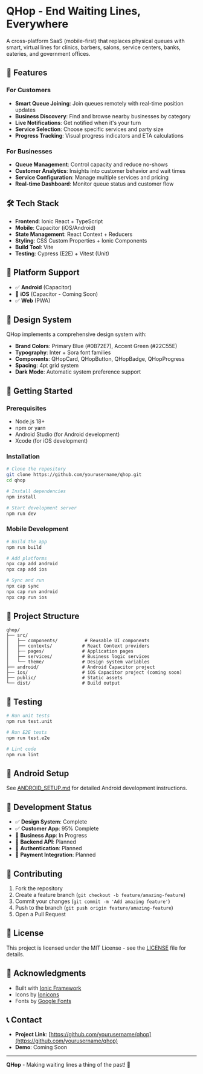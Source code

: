 # QHop - End Waiting Lines, Everywhere

A cross-platform SaaS (mobile-first) that replaces physical queues with smart, virtual lines for clinics, barbers, salons, service centers, banks, eateries, and government offices.

## 🚀 Features

### For Customers
- **Smart Queue Joining**: Join queues remotely with real-time position updates
- **Business Discovery**: Find and browse nearby businesses by category
- **Live Notifications**: Get notified when it's your turn
- **Service Selection**: Choose specific services and party size
- **Progress Tracking**: Visual progress indicators and ETA calculations

### For Businesses
- **Queue Management**: Control capacity and reduce no-shows
- **Customer Analytics**: Insights into customer behavior and wait times
- **Service Configuration**: Manage multiple services and pricing
- **Real-time Dashboard**: Monitor queue status and customer flow

## 🛠️ Tech Stack

- **Frontend**: Ionic React + TypeScript
- **Mobile**: Capacitor (iOS/Android)
- **State Management**: React Context + Reducers
- **Styling**: CSS Custom Properties + Ionic Components
- **Build Tool**: Vite
- **Testing**: Cypress (E2E) + Vitest (Unit)

## 📱 Platform Support

- ✅ **Android** (Capacitor)
- 🔄 **iOS** (Capacitor - Coming Soon)
- ✅ **Web** (PWA)

## 🎨 Design System

QHop implements a comprehensive design system with:
- **Brand Colors**: Primary Blue (#0B72E7), Accent Green (#22C55E)
- **Typography**: Inter + Sora font families
- **Components**: QHopCard, QHopButton, QHopBadge, QHopProgress
- **Spacing**: 4pt grid system
- **Dark Mode**: Automatic system preference support

## 🚀 Getting Started

### Prerequisites
- Node.js 18+ 
- npm or yarn
- Android Studio (for Android development)
- Xcode (for iOS development)

### Installation

```bash
# Clone the repository
git clone https://github.com/yourusername/qhop.git
cd qhop

# Install dependencies
npm install

# Start development server
npm run dev
```

### Mobile Development

```bash
# Build the app
npm run build

# Add platforms
npx cap add android
npx cap add ios

# Sync and run
npx cap sync
npx cap run android
npx cap run ios
```

## 📂 Project Structure

```
qhop/
├── src/
│   ├── components/          # Reusable UI components
│   ├── contexts/           # React Context providers
│   ├── pages/              # Application pages
│   ├── services/           # Business logic services
│   └── theme/              # Design system variables
├── android/                # Android Capacitor project
├── ios/                    # iOS Capacitor project (coming soon)
├── public/                 # Static assets
└── dist/                   # Build output
```

## 🧪 Testing

```bash
# Run unit tests
npm run test.unit

# Run E2E tests
npm run test.e2e

# Lint code
npm run lint
```

## 📱 Android Setup

See [ANDROID_SETUP.md](./ANDROID_SETUP.md) for detailed Android development instructions.

## 🔄 Development Status

- ✅ **Design System**: Complete
- ✅ **Customer App**: 95% Complete
- 🔄 **Business App**: In Progress
- 🔄 **Backend API**: Planned
- 🔄 **Authentication**: Planned
- 🔄 **Payment Integration**: Planned

## 🤝 Contributing

1. Fork the repository
2. Create a feature branch (`git checkout -b feature/amazing-feature`)
3. Commit your changes (`git commit -m 'Add amazing feature'`)
4. Push to the branch (`git push origin feature/amazing-feature`)
5. Open a Pull Request

## 📄 License

This project is licensed under the MIT License - see the [LICENSE](LICENSE) file for details.

## 🙏 Acknowledgments

- Built with [Ionic Framework](https://ionicframework.com/)
- Icons by [Ionicons](https://ionic.io/ionicons)
- Fonts by [Google Fonts](https://fonts.google.com/)

## 📞 Contact

- **Project Link**: [https://github.com/yourusername/qhop](https://github.com/yourusername/qhop)
- **Demo**: Coming Soon

---

**QHop** - Making waiting lines a thing of the past! 🎉

